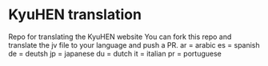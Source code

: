 # KyuHEN translation
 Repo for translating the KyuHEN website
You can fork this repo and translate the jv file to your language and push a PR.
ar = arabic
es = spanish
de = deutsh
jp = japanese
du = dutch
it = italian
pr = portuguese
